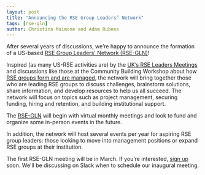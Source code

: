 ```yaml
---
layout: post
title: "Announcing the RSE Group Leaders’ Network"
tags: [rse-gln]
author: Christina Maimone and Adam Rubens
---
```


After several years of discussions, we’re happy to announce the formation of a US-based [RSE Group Leaders' Network (RSE-GLN)](/wg/rse-gln)!

Inspired (as many US-RSE activities are) by the [UK’s RSE Leaders Meetings](https://society-rse.org/community/rse-leaders-meetings/) and discussions like those at the Community Building Workshop about how [RSE groups form and are managed](/2022-06-04-info-interview-form-rse-group/), the network will bring together those who are leading RSE groups to discuss challenges, brainstorm solutions, share information, and develop resources to help us all succeed.  The network will focus on topics such as project management, securing funding, hiring and retention, and building institutional support.  

The [RSE-GLN](/wg/rse-gln) will begin with virtual monthly meetings and look to fund and organize some in-person events in the future.

In addition, the network will host several events per year for aspiring RSE group leaders: those looking to move into management positions or expand RSE groups at their institution.  

The first RSE-GLN meeting will be in March. If you’re interested, [sign up](/wg/rse-gln) soon.  We'll be discussing on Slack when to schedule our inaugural meeting.  








